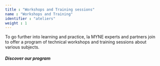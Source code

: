 ```yaml
---
title : "Workshops and Training sessions"
name : "Workshops and Training"
identifier : "ateliers"
weight : 1
---
```


To go further into learning and practice, la MYNE experts and partners join to offer a program of technical workshops and training sessions about various subjects.

##### Discover our program
